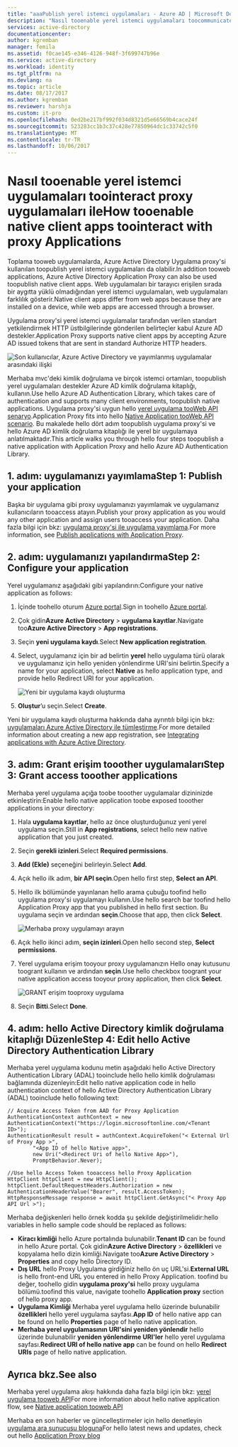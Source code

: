```yaml
---
title: "aaaPublish yerel istemci uygulamaları - Azure AD | Microsoft Docs"
description: "Nasıl tooenable yerel istemci uygulamaları toocommunicate Azure AD uygulama ara sunucusu Bağlayıcısı tooprovide güvenli uzaktan erişim tooyour ile uygulamaları şirket içi kapsar."
services: active-directory
documentationcenter: 
author: kgremban
manager: femila
ms.assetid: f0cae145-e346-4126-948f-3f699747b96e
ms.service: active-directory
ms.workload: identity
ms.tgt_pltfrm: na
ms.devlang: na
ms.topic: article
ms.date: 08/17/2017
ms.author: kgremban
ms.reviewer: harshja
ms.custom: it-pro
ms.openlocfilehash: 0ed2be217bf992f034d8321d5e66569b4cace24f
ms.sourcegitcommit: 523283cc1b3c37c428e77850964dc1c33742c5f0
ms.translationtype: MT
ms.contentlocale: tr-TR
ms.lasthandoff: 10/06/2017
---
```

# <a name="how-tooenable-native-client-apps-toointeract-with-proxy-applications"></a><span data-ttu-id="c6499-103">Nasıl tooenable yerel istemci uygulamaları toointeract proxy uygulamaları ile</span><span class="sxs-lookup"><span data-stu-id="c6499-103">How tooenable native client apps toointeract with proxy Applications</span></span>

<span data-ttu-id="c6499-104">Toplama tooweb uygulamalarda, Azure Active Directory Uygulama proxy'si kullanılan toopublish yerel istemci uygulamaları da olabilir.</span><span class="sxs-lookup"><span data-stu-id="c6499-104">In addition tooweb applications, Azure Active Directory Application Proxy can also be used toopublish native client apps.</span></span> <span data-ttu-id="c6499-105">Web uygulamaları bir tarayıcı erişilen sırada bir aygıtta yüklü olmadığından yerel istemci uygulamaları, web uygulamaları farklılık gösterir.</span><span class="sxs-lookup"><span data-stu-id="c6499-105">Native client apps differ from web apps because they are installed on a device, while web apps are accessed through a browser.</span></span> 

<span data-ttu-id="c6499-106">Uygulama proxy'si yerel istemci uygulamalar tarafından verilen standart yetkilendirmek HTTP üstbilgilerinde gönderilen belirteçler kabul Azure AD destekler.</span><span class="sxs-lookup"><span data-stu-id="c6499-106">Application Proxy supports native client apps by accepting Azure AD issued tokens that are sent in standard Authorize HTTP headers.</span></span>

![Son kullanıcılar, Azure Active Directory ve yayımlanmış uygulamalar arasındaki ilişki](./media/active-directory-application-proxy-native-client/richclientflow.png)

<span data-ttu-id="c6499-108">Merhaba mvc'deki kimlik doğrulama ve birçok istemci ortamları, toopublish yerel uygulamaları destekler Azure AD kimlik doğrulama kitaplığı, kullanın.</span><span class="sxs-lookup"><span data-stu-id="c6499-108">Use hello Azure AD Authentication Library, which takes care of authentication and supports many client environments, toopublish native applications.</span></span> <span data-ttu-id="c6499-109">Uygulama proxy'si uygun hello [yerel uygulama tooWeb API senaryo](develop/active-directory-authentication-scenarios.md#native-application-to-web-api).</span><span class="sxs-lookup"><span data-stu-id="c6499-109">Application Proxy fits into hello [Native Application tooWeb API scenario](develop/active-directory-authentication-scenarios.md#native-application-to-web-api).</span></span> <span data-ttu-id="c6499-110">Bu makalede hello dört adım toopublish uygulama proxy'si ve hello Azure AD kimlik doğrulama kitaplığı ile yerel bir uygulamaya anlatılmaktadır.</span><span class="sxs-lookup"><span data-stu-id="c6499-110">This article walks you through hello four steps toopublish a native application with Application Proxy and hello Azure AD Authentication Library.</span></span> 

## <a name="step-1-publish-your-application"></a><span data-ttu-id="c6499-111">1. adım: uygulamanızı yayımlama</span><span class="sxs-lookup"><span data-stu-id="c6499-111">Step 1: Publish your application</span></span>
<span data-ttu-id="c6499-112">Başka bir uygulama gibi proxy uygulamanızı yayımlamak ve uygulamanız kullanıcıların tooaccess atayın.</span><span class="sxs-lookup"><span data-stu-id="c6499-112">Publish your proxy application as you would any other application and assign users tooaccess your application.</span></span> <span data-ttu-id="c6499-113">Daha fazla bilgi için bkz: [uygulama proxy'si ile uygulama yayımlama](active-directory-application-proxy-publish.md).</span><span class="sxs-lookup"><span data-stu-id="c6499-113">For more information, see [Publish applications with Application Proxy](active-directory-application-proxy-publish.md).</span></span>

## <a name="step-2-configure-your-application"></a><span data-ttu-id="c6499-114">2. adım: uygulamanızı yapılandırma</span><span class="sxs-lookup"><span data-stu-id="c6499-114">Step 2: Configure your application</span></span>
<span data-ttu-id="c6499-115">Yerel uygulamanız aşağıdaki gibi yapılandırın:</span><span class="sxs-lookup"><span data-stu-id="c6499-115">Configure your native application as follows:</span></span>

1. <span data-ttu-id="c6499-116">İçinde toohello oturum [Azure portal](https://portal.azure.com).</span><span class="sxs-lookup"><span data-stu-id="c6499-116">Sign in toohello [Azure portal](https://portal.azure.com).</span></span>
2. <span data-ttu-id="c6499-117">Çok gidin**Azure Active Directory** > **uygulama kayıtlar**.</span><span class="sxs-lookup"><span data-stu-id="c6499-117">Navigate too**Azure Active Directory** > **App registrations**.</span></span>
3. <span data-ttu-id="c6499-118">Seçin **yeni uygulama kaydı**.</span><span class="sxs-lookup"><span data-stu-id="c6499-118">Select **New application registration**.</span></span>
4. <span data-ttu-id="c6499-119">Select, uygulamanız için bir ad belirtin **yerel** hello uygulama türü olarak ve uygulamanız için hello yeniden yönlendirme URI'sini belirtin.</span><span class="sxs-lookup"><span data-stu-id="c6499-119">Specify a name for your application, select **Native** as hello application type, and provide hello Redirect URI for your application.</span></span> 

   ![Yeni bir uygulama kaydı oluşturma](./media/active-directory-application-proxy-native-client/create.png)
5. <span data-ttu-id="c6499-121">**Oluştur**’u seçin.</span><span class="sxs-lookup"><span data-stu-id="c6499-121">Select **Create**.</span></span>

<span data-ttu-id="c6499-122">Yeni bir uygulama kaydı oluşturma hakkında daha ayrıntılı bilgi için bkz: [uygulamaları Azure Active Directory ile tümleştirme](.//develop/active-directory-integrating-applications.md).</span><span class="sxs-lookup"><span data-stu-id="c6499-122">For more detailed information about creating a new app registration, see [Integrating applications with Azure Active Directory](.//develop/active-directory-integrating-applications.md).</span></span>


## <a name="step-3-grant-access-tooother-applications"></a><span data-ttu-id="c6499-123">3. adım: Grant erişim tooother uygulamaları</span><span class="sxs-lookup"><span data-stu-id="c6499-123">Step 3: Grant access tooother applications</span></span>
<span data-ttu-id="c6499-124">Merhaba yerel uygulama açığa toobe tooother uygulamalar dizininizde etkinleştirin:</span><span class="sxs-lookup"><span data-stu-id="c6499-124">Enable hello native application toobe exposed tooother applications in your directory:</span></span>

1. <span data-ttu-id="c6499-125">Hala **uygulama kayıtlar**, hello az önce oluşturduğunuz yeni yerel uygulama seçin.</span><span class="sxs-lookup"><span data-stu-id="c6499-125">Still in **App registrations**, select hello new native application that you just created.</span></span>
2. <span data-ttu-id="c6499-126">Seçin **gerekli izinleri**.</span><span class="sxs-lookup"><span data-stu-id="c6499-126">Select **Required permissions**.</span></span>
3. <span data-ttu-id="c6499-127">**Add (Ekle)** seçeneğini belirleyin.</span><span class="sxs-lookup"><span data-stu-id="c6499-127">Select **Add**.</span></span>
4. <span data-ttu-id="c6499-128">Açık hello ilk adım, **bir API seçin**.</span><span class="sxs-lookup"><span data-stu-id="c6499-128">Open hello first step, **Select an API**.</span></span>
5. <span data-ttu-id="c6499-129">Hello ilk bölümünde yayınlanan hello arama çubuğu toofind hello uygulama proxy'si uygulamayı kullanın.</span><span class="sxs-lookup"><span data-stu-id="c6499-129">Use hello search bar toofind hello Application Proxy app that you published in hello first section.</span></span> <span data-ttu-id="c6499-130">Bu uygulama seçin ve ardından **seçin**.</span><span class="sxs-lookup"><span data-stu-id="c6499-130">Choose that app, then click **Select**.</span></span> 

   ![Merhaba proxy uygulamayı arayın](./media/active-directory-application-proxy-native-client/select_api.png)
6. <span data-ttu-id="c6499-132">Açık hello ikinci adım, **seçin izinleri**.</span><span class="sxs-lookup"><span data-stu-id="c6499-132">Open hello second step, **Select permissions**.</span></span>
7. <span data-ttu-id="c6499-133">Yerel uygulama erişim tooyour proxy uygulamanızın Hello onay kutusunu toogrant kullanın ve ardından **seçin**.</span><span class="sxs-lookup"><span data-stu-id="c6499-133">Use hello checkbox toogrant your native application access tooyour proxy application, then click **Select**.</span></span>

   ![GRANT erişim tooproxy uygulama](./media/active-directory-application-proxy-native-client/select_perms.png)
8. <span data-ttu-id="c6499-135">Seçin **Bitti**.</span><span class="sxs-lookup"><span data-stu-id="c6499-135">Select **Done**.</span></span>


## <a name="step-4-edit-hello-active-directory-authentication-library"></a><span data-ttu-id="c6499-136">4. adım: hello Active Directory kimlik doğrulama kitaplığı Düzenle</span><span class="sxs-lookup"><span data-stu-id="c6499-136">Step 4: Edit hello Active Directory Authentication Library</span></span>
<span data-ttu-id="c6499-137">Merhaba yerel uygulama kodunu metin aşağıdaki hello Active Directory Authentication Library (ADAL) tooinclude hello hello kimlik doğrulaması bağlamında düzenleyin:</span><span class="sxs-lookup"><span data-stu-id="c6499-137">Edit hello native application code in hello authentication context of hello Active Directory Authentication Library (ADAL) tooinclude hello following text:</span></span>

```
// Acquire Access Token from AAD for Proxy Application
AuthenticationContext authContext = new AuthenticationContext("https://login.microsoftonline.com/<Tenant ID>");
AuthenticationResult result = authContext.AcquireToken("< External Url of Proxy App >",
        "<App ID of hello Native app>",
        new Uri("<Redirect Uri of hello Native App>"),
        PromptBehavior.Never);

//Use hello Access Token tooaccess hello Proxy Application
HttpClient httpClient = new HttpClient();
httpClient.DefaultRequestHeaders.Authorization = new AuthenticationHeaderValue("Bearer", result.AccessToken);
HttpResponseMessage response = await httpClient.GetAsync("< Proxy App API Url >");
```

<span data-ttu-id="c6499-138">Merhaba değişkenleri hello örnek kodda şu şekilde değiştirilmelidir:</span><span class="sxs-lookup"><span data-stu-id="c6499-138">hello variables in hello sample code should be replaced as follows:</span></span>

* <span data-ttu-id="c6499-139">**Kiracı kimliği** hello Azure portalında bulunabilir.</span><span class="sxs-lookup"><span data-stu-id="c6499-139">**Tenant ID** can be found in hello Azure portal.</span></span> <span data-ttu-id="c6499-140">Çok gidin**Azure Active Directory** > **özellikleri** ve kopyalama hello dizin kimliği.</span><span class="sxs-lookup"><span data-stu-id="c6499-140">Navigate too**Azure Active Directory** > **Properties** and copy hello Directory ID.</span></span> 
* <span data-ttu-id="c6499-141">**Dış URL** hello Proxy Uygulama girdiğiniz hello ön uç URL'si.</span><span class="sxs-lookup"><span data-stu-id="c6499-141">**External URL** is hello front-end URL you entered in hello Proxy Application.</span></span> <span data-ttu-id="c6499-142">toofind bu değer, toohello gidin **uygulama proxy'si** hello proxy uygulama bölümü.</span><span class="sxs-lookup"><span data-stu-id="c6499-142">toofind this value, navigate toohello **Application proxy** section of hello proxy app.</span></span>
* <span data-ttu-id="c6499-143">**Uygulama Kimliği** Merhaba yerel uygulama hello üzerinde bulunabilir **özellikleri** hello yerel uygulama sayfası.</span><span class="sxs-lookup"><span data-stu-id="c6499-143">**App ID** of hello native app can be found on hello **Properties** page of hello native application.</span></span>
* <span data-ttu-id="c6499-144">**Merhaba yerel uygulamasının URI'sini yeniden yönlendir** hello üzerinde bulunabilir **yeniden yönlendirme URI'ler** hello yerel uygulama sayfası.</span><span class="sxs-lookup"><span data-stu-id="c6499-144">**Redirect URI of hello native app** can be found on hello **Redirect URIs** page of hello native application.</span></span>


## <a name="see-also"></a><span data-ttu-id="c6499-145">Ayrıca bkz.</span><span class="sxs-lookup"><span data-stu-id="c6499-145">See also</span></span>

<span data-ttu-id="c6499-146">Merhaba yerel uygulama akışı hakkında daha fazla bilgi için bkz: [yerel uygulama tooweb API](develop/active-directory-authentication-scenarios.md#native-application-to-web-api)</span><span class="sxs-lookup"><span data-stu-id="c6499-146">For more information about hello native application flow, see [Native application tooweb API](develop/active-directory-authentication-scenarios.md#native-application-to-web-api)</span></span>

<span data-ttu-id="c6499-147">Merhaba en son haberler ve güncelleştirmeler için hello denetleyin [uygulama ara sunucusu bloguna](http://blogs.technet.com/b/applicationproxyblog/)</span><span class="sxs-lookup"><span data-stu-id="c6499-147">For hello latest news and updates, check out hello [Application Proxy blog](http://blogs.technet.com/b/applicationproxyblog/)</span></span>
